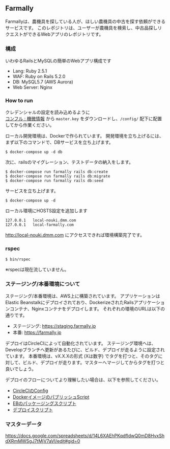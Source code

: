 ## Farmally

Farmallyは、農機具を探している人が、ほしい農機具の中古を探す依頼ができるサービスです。
このレポジトリは、ユーザーが農機具を検索し、中古品探しリクエストができるWebアプリのレポジトリです。

### 構成

いわゆるRailsとMySQLの簡単のWebアプリ構成です

- Lang: Ruby 2.5.1
- WAF: Ruby on Rails 5.2.0
- DB: MySQL5.7 (AWS Aurora)
- Web Server: Nginx

### How to run

クレデンシャルの設定を読み込めるように  
[コンフル : 機微情報](https://confl.arms.dmm.com/pages/viewpage.action?pageId=443186687) から
`master.key` をダウンロードし、`/config/` 配下に配置してから作業ください。

ローカル開発環境は、Dockerで作られています。
開発環境を立ち上げるには、まず以下のコマンドで、DBサービスを立ち上げます。

```
$ docker-compose up -d db
```

次に、railsのマイグレーション、テストデータの納入をします。

```
$ docker-compose run farmally rails db:create
$ docker-compose run farmally rails db:migrate
$ docker-compose run farmally rails db:seed
```

サービスを立ち上げます。

```
$ docker-compose up -d
```

ローカル環境にHOSTS設定を追加します

```
127.0.0.1   local-nouki.dmm.com
127.0.0.1   local-farmally.com
```

http://local-nouki.dmm.com にアクセスできれば環境構築完了です。

### rspec
```
$ bin/rspec
```
※rspecは現在流していません。

### ステージング/本番環境について

ステージング/本番環境は、AWS上に構築されています。
アプリケーションはElastic Beanstalkにデプロイされており、DockerizeされたRailsアプリケーションコンテナ、Nginxコンテナをデプロイします。
それぞれの環境のURLは以下の通りです。

- ステージング: https://staging.farmally.jp
- 本番:  https://farmally.jp

デプロイはCircleCIによって自動化されています。
ステージング環境へは、Developブランチへ更新があるたびに、ビルド、デプロイが走るように設定されています。
本番環境は、vX.X.Xの形式 (Xは数字) でタグを打つと、そのタグに対して、ビルド、デプロイが走ります。マスターへマージしてからタグを打つと良いでしょう。

デプロイのフローについてより理解したい場合は、以下を参照してください。

* [CircleCIのConfig](https://github.com/farmally/farmally/blob/develop/.circleci/config.yml)
* [DockerイメージのパブリッシュScript](https://github.com/farmally/farmally/blob/develop/bin/publish.sh)
* [EBのパッケージングスクリプト](https://github.com/farmally/farmally/blob/develop/bin/packaging.sh)
* [デプロイスクリプト](https://github.com/farmally/farmally/blob/develop/bin/deploy.sh)

### マスターデータ

https://docs.google.com/spreadsheets/d/14L6XAEhPKqdfldwQ0mD8HvxShdXRmMWSgJ7tMjV7aVI/edit#gid=0
